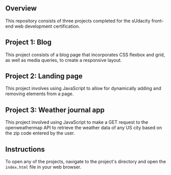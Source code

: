 ## Overview

This repository consists of three projects completed for the sUdacity front-end web development certification.

## Project 1: Blog

This project consists of a blog page that incorporates CSS flexbox and grid, as well as media queries, to create a responsive layout.

## Project 2: Landing page

This project involves using JavaScript to allow for dynamically adding and removing elements from a page. 

## Project 3: Weather journal app

This project involved using JavaScript to make a GET request to the openweathermap API to retrieve the weather data of any US city based on the zip code entered by the user.

## Instructions 

To open any of the projects, navigate to the project's directory and open the `index.html` file in your web browser.
